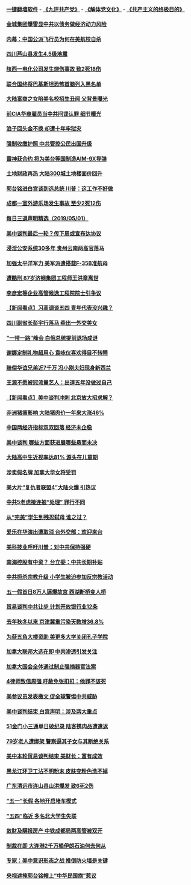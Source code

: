 #### [一键翻墙软件](https://github.com/gfw-breaker/nogfw/blob/master/README.md?t=05021237) -  [《九评共产党》](https://github.com/gfw-breaker/9ping.md?t=05021237) - [《解体党文化》](https://github.com/gfw-breaker/jtdwh.md?t=05021237) - [《共产主义的终极目的》](https://github.com/gfw-breaker/gczydzjmd.md?t=05021237)


#### [金城集团爆雷显中共以债务做经济动力风险](../pages/nsc413/n11228722.md?t=05021237) 

#### [内幕：中国公派飞行员为何在美航校自杀](../pages/nsc413/n11224653.md?t=05021237) 

#### [四川芦山县发生4.5级地震](../pages/nsc413/n11229048.md?t=05021237) 

#### [陕西一电化公司发生烧伤事故 致2死18伤](../pages/nsc413/n11228703.md?t=05021237) 

#### [联合国终将巴基斯坦恐怖首脑列入黑名单](../pages/nsc413/n11228791.md?t=05021237) 

#### [大陆富商之女陷美名校招生丑闻 父背景曝光](../pages/nsc413/n11228785.md?t=05021237) 

#### [前CIA华裔雇员当中共间谍认罪 细节曝光](../pages/nsc413/n11227955.md?t=05021237) 

#### [浪子回头金不换 却遭十年牢狱灾](../pages/nsc413/n11213689.md?t=05021237) 

#### [强制收缴护照 中共管控公民出国升级](../pages/nsc413/n11228411.md?t=05021237) 

#### [雷神获合约 将为美台等国制造AIM-9X导弹](../pages/nsc413/n11228254.md?t=05021237) 

#### [土地财政再热 大陆300城土地楼面价回升](../pages/nsc413/n11227793.md?t=05021237) 

#### [郭台铭进白宫谈到选总统 川普：这工作不好做](../pages/nsc413/n11228150.md?t=05021237) 

#### [成都一室外游乐场发生事故 至少2死12伤](../pages/nsc413/n11227954.md?t=05021237) 

#### [每日三退声明精选（2019/05/01）](../pages/nsc413/n11228161.md?t=05021237) 

#### [美中谈判最后一轮？传下周或宣布达协议](../pages/nsc413/n11227602.md?t=05021237) 

#### [浸淫公安系统30多年 贵州云南两高官落马](../pages/nsc413/n11227956.md?t=05021237) 

#### [加强太平洋军力 美军派遣搭载F-35B准航母](../pages/nsc413/n11227769.md?t=05021237) 

#### [遭酷刑  87岁济钢集团工程师王洪章离世](../pages/nsc413/n11226889.md?t=05021237) 

#### [李彦宏等企业高管候选工程院院士引争议](../pages/nsc413/n11227605.md?t=05021237) 

#### [【新闻看点】习高调谈五四 青年代表没兴趣？](../pages/nsc413/n11222693.md?t=05021237) 

#### [四川副省长彭宇行落马 牵出一外交美女](../pages/nsc413/n11227608.md?t=05021237) 

#### [“一带一路”峰会 白俄总统提前退场成谜](../pages/nsc413/n11208197.md?t=05021237) 

#### [谢娜定制礼物超用心 袁咏仪喜欢得目不转睛](../pages/nsc413/n11227519.md?t=05021237) 

#### [赔偿华谊兄弟近7千万 冯小刚夫妇现身新西兰](../pages/nsc413/n11227341.md?t=05021237) 

#### [王源不愿被冠流量艺人：出道五年没做过自己](../pages/nsc413/n11227073.md?t=05021237) 

#### [【新闻看点】美中谈判冲刺 北京放大招求解？](../pages/nsc413/n11226853.md?t=05021237) 

#### [非洲猪瘟影响 大陆猪肉价一年来大涨46%](../pages/nsc413/n11227449.md?t=05021237) 

#### [中国两经济指标双双回落 经济未企稳](../pages/nsc413/n11227486.md?t=05021237) 

#### [美中谈判 哪些方面获进展哪些悬而未决](../pages/nsc413/n11227380.md?t=05021237) 

#### [大陆高中生近视率达81% 源头在儿童期](../pages/nsc413/n11227116.md?t=05021237) 

#### [涉卖假名牌 加拿大华女将受罚](../pages/nsc413/n11227375.md?t=05021237) 

#### [美大片“复仇者联盟4”大陆火爆 引热议](../pages/nsc413/n11227359.md?t=05021237) 

#### [中共5老虎接连被“处理” 罪行不同](../pages/nsc413/n11227273.md?t=05021237) 

#### [从“完美”学生到残忍弑母 谁之过？](../pages/nsc413/n11227295.md?t=05021237) 

#### [爱乐在华演出遭取消 台外交部：欢迎来台](../pages/nsc413/n11227206.md?t=05021237) 

#### [美科技业呼吁川普：对中共保持强硬](../pages/nsc413/n11227222.md?t=05021237) 

#### [南海控股有中资？ 台立委：中共长期补贴](../pages/nsc413/n11226572.md?t=05021237) 

#### [中共扼杀宗教升级 小学生被迫参加反宗教活动](../pages/nsc413/n11226784.md?t=05021237) 

#### [五一假首日8万人逼爆故宫 西湖断桥变人桥](../pages/nsc413/n11226418.md?t=05021237) 

#### [贸易谈判中共让步 计划开放银行业12条](../pages/nsc413/n11227053.md?t=05021237) 

#### [去年秋冬以来 京津冀重污染天数增36.8%](../pages/nsc413/n11226901.md?t=05021237) 

#### [为获五角大楼资助 美更多大学关闭孔子学院](../pages/nsc413/n11227109.md?t=05021237) 

#### [加拿大联邦大选在即 中共渗透引发关注](../pages/nsc413/n11227052.md?t=05021237) 

#### [加拿大国会全体通过制止强摘器官法案](../pages/nsc413/n11226913.md?t=05021237) 

#### [4律师致信周强 吁赦免张扣扣：他罪不该死](../pages/nsc413/n11226905.md?t=05021237) 

#### [美参议员发表檄文 促全球警惕中共威胁](../pages/nsc413/n11226663.md?t=05021237) 

#### [美中谈判结束 白宫声明：涉及两大重点](../pages/nsc413/n11226928.md?t=05021237) 


#### [51金门小三通单日破纪录 陆客携肉品遭遣返](../pages/nsc413/n11226858.md?t=05021237) 

#### [79岁老人遭绑架 警察逼其子女与其断绝关系](../pages/nsc413/n11224324.md?t=05021237) 

#### [美中本轮贸易谈判结束 美财长：富有成效](../pages/nsc413/n11226466.md?t=05021237) 

#### [黑龙江环卫工沾不明粉末 皮肤变粉色洗不掉](../pages/nsc413/n11226298.md?t=05021237) 

#### [广东清远市连山县山洪爆发 致6死2伤](../pages/nsc413/n11226164.md?t=05021237) 

#### [“五一”长假 各地开启堵车模式](../pages/nsc413/n11225662.md?t=05021237) 

#### [“五四”临近 多名北大学生失联](../pages/nsc413/n11226036.md?t=05021237) 

#### [敛财及瞒报房产 中铁成都局两高管被双开](../pages/nsc413/n11225747.md?t=05021237) 

#### [制裁在即 大连港2千万桶伊朗石油何去何从](../pages/nsc413/n11225276.md?t=05021237) 

#### [专家：美中意识形态之战 推倒防火墙是关键](../pages/nsc413/n11225298.md?t=05021237) 

#### [央视遮掩郭台铭帽上“中华民国旗”惹议](../pages/nsc413/n11225253.md?t=05021237) 

